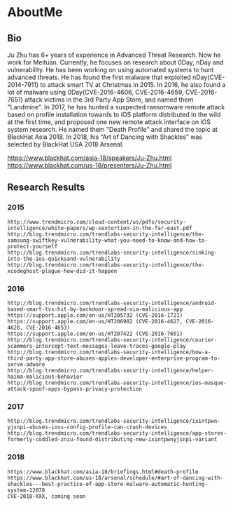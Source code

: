 # AboutMe

## Bio
Ju Zhu has 6+ years of experience in Advanced Threat Research. Now he work for Meituan. Currently, he focuses on research about 0Day, nDay and vulnerability. He has been working on using automated systems to hunt advanced threats. He has found the first malware that exploited nDay(CVE-2014-7911) to attack smart TV at Christmas in 2015. In 2016, he also found a lot of malware using 0Day(CVE-2016-4606, CVE-2016-4659, CVE-2016-7651) attack victims in the 3rd Party App Store, and named them "Landmine". In 2017, he has hunted a suspected ransomware remote attack based on profile installation towards to iOS platform distributed in the wild at the first time, and proposed one new remote attack interface on iOS system research. He named them "Death Profile" and shared the topic at BlackHat Asia 2018. In 2018, his “Art of Dancing with Shackles” was selected by BlackHat USA 2018 Arsenal.

https://www.blackhat.com/asia-18/speakers/Ju-Zhu.html
https://www.blackhat.com/us-18/presenters/Ju-Zhu.html

## Research Results

### 2015
```
http://www.trendmicro.com/cloud-content/us/pdfs/security-intelligence/white-papers/wp-sextortion-in-the-far-east.pdf
http://blog.trendmicro.com/trendlabs-security-intelligence/the-samsung-swiftkey-vulnerability-what-you-need-to-know-and-how-to-protect-yourself
http://blog.trendmicro.com/trendlabs-security-intelligence/sinking-into-the-ios-quicksand-vulnerability
http://blog.trendmicro.com/trendlabs-security-intelligence/the-xcodeghost-plague-how-did-it-happen
```

### 2016
```
http://blog.trendmicro.com/trendlabs-security-intelligence/android-based-smart-tvs-hit-by-backdoor-spread-via-malicious-app
https://support.apple.com/en-us/HT205732 (CVE-2016-1721)
https://support.apple.com/en-us/HT206902 (CVE-2016-4627, CVE-2016-4628, CVE-2016-4653)
https://support.apple.com/en-us/HT207422 (CVE-2016-7651)
http://blog.trendmicro.com/trendlabs-security-intelligence/courier-scammers-intercept-text-messages-leave-traces-google-play
http://blog.trendmicro.com/trendlabs-security-intelligence/how-a-third-party-app-store-abuses-apples-developer-enterprise-program-to-serve-adware
http://blog.trendmicro.com/trendlabs-security-intelligence/helper-haima-malicious-behavior
http://blog.trendmicro.com/trendlabs-security-intelligence/ios-masque-attack-spoof-apps-bypass-privacy-protection
```

### 2017
```
http://blog.trendmicro.com/trendlabs-security-intelligence/ixintpwn-yjsnpi-abuses-ioss-config-profile-can-crash-devices
http://blog.trendmicro.com/trendlabs-security-intelligence/app-stores-formerly-coddled-zniu-found-distributing-new-ixintpwnyjsnpi-variant
```

### 2018
```
https://www.blackhat.com/asia-18/briefings.html#death-profile
https://www.blackhat.com/us-18/arsenal/schedule/#art-of-dancing-with-shackles---best-practice-of-app-store-malware-automatic-hunting-system-12078
CVE-2018-XXX, coming soon
```
